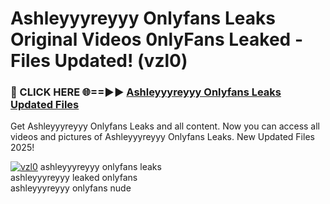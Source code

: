 # Ashleyyyreyyy Onlyfans Leaks Original Videos 0nlyFans Leaked - Files Updated! (vzl0)

<h3>🔴 CLICK HERE 🌐==►► <a href="https://tinyurl.com/3hn5wdd3" rel="nofollow">Ashleyyyreyyy Onlyfans Leaks Updated Files</a></h3>

Get Ashleyyyreyyy Onlyfans Leaks and all content. Now you can access all videos and pictures of Ashleyyyreyyy Onlyfans Leaks. New Updated Files 2025!

[![vzl0](https://i.imgur.com/4HnBqBT.gif)](https://tinyurl.com/3hn5wdd3)
ashleyyyreyyy onlyfans leaks<br>
ashleyyyreyyy leaked onlyfans<br>
ashleyyyreyyy onlyfans nude